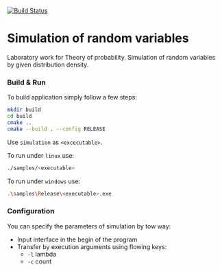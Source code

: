 [![Build Status](https://travis-ci.org/XEverentX/simulation_random_variables.svg?branch=master)](https://travis-ci.org/XEverentX/simulation_random_variables)  

# Simulation of random variables
Laboratory work for Theory of probability. Simulation of random variables by given distribution density.

### Build & Run
To build application simply follow a few steps:

```bash
mkdir build
cd build
cmake ..
cmake --build . --config RELEASE
```

Use `simulation` as `<excecutable>`.

To run under `linux` use:

```bash
./samples/<executable>
```

To run under `windows` use:

```bash
.\samples\Release\<executable>.exe
```

### Configuration

You can specify the parameters of simulation by tow way:

- Input interface in the begin of the program
- Transfer by execution arguments using flowing keys:
  - `-l` lambda
  - `-c` count
